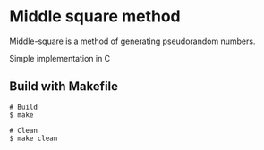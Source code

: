 # Middle square method
Middle-square is a method of generating pseudorandom numbers.

Simple implementation in C

## Build with Makefile
```
# Build
$ make

# Clean
$ make clean
```
